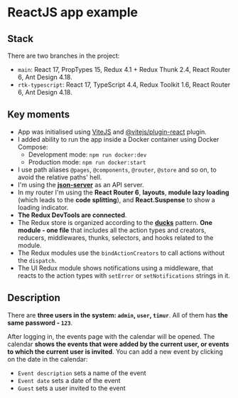 # ReactJS app example

## Stack

There are two branches in the project:

- `main`: React 17, PropTypes 15, Redux 4.1 + Redux Thunk 2.4, React Router 6, Ant Design 4.18.
- `rtk-typescript`: React 17, TypeScript 4.4, Redux Toolkit 1.6, React Router 6, Ant Design 4.18.

## Key moments

- App was initialised using [ViteJS](https://vitejs.dev/) and [@vitejs/plugin-react](https://github.com/vitejs/vite/tree/main/packages/plugin-react) plugin.
- I added ability to run the app inside a Docker container using Docker Compose:
  - Development mode: `npm run docker:dev`
  - Production mode: `npm run docker:start`
- I use path aliases `@pages`, `@components`, `@router`, `@store` and so on, to avoid the relative paths' hell.
- I'm using the [**json-server**](https://github.com/typicode/json-server) as an API server.
- In my router I'm using the **React Router 6**, **layouts**, **module lazy loading** (which leads to the **code splitting**), and **React.Suspense** to show a loading indicator.
- **The Redux DevTools are connected**.
- The Redux store is organized according to the [**ducks**](https://redux.js.org/style-guide/style-guide#structure-files-as-feature-folders-with-single-file-logic) pattern. **One module - one file** that includes all the action types and creators, reducers, middlewares, thunks, selectors, and hooks related to the module.
- The Redux modules use the `bindActionCreators` to call actions without the `dispatch`.
- The UI Redux module shows notifications using a middleware, that reacts to the action types with `setError` or `setNotifications` strings in it.

## Description

There are **three users in the system: `admin`, `user`, `timur`**. All of them has **the same password - `123`**.

After logging in, the events page with the calendar will be opened. The calendar **shows the events that were added by the current user, or events to which the current user is invited**. You can add a new event by clicking on the date in the calendar:

- `Event description` sets a name of the event
- `Event date` sets a date of the event
- `Guest` sets a user invited to the event
